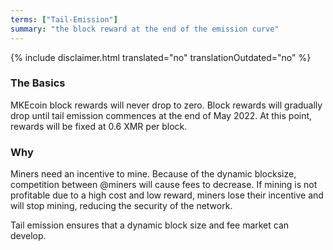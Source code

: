 ```yaml
---
terms: ["Tail-Emission"]
summary: "the block reward at the end of the emission curve"
---
```


{% include disclaimer.html translated="no" translationOutdated="no" %}
### The Basics

MKEcoin block rewards will never drop to zero. Block rewards will gradually drop until tail emission commences at the end of May 2022. At this point, rewards will be fixed at 0.6 XMR per block.

### Why

Miners need an incentive to mine. Because of the dynamic blocksize, competition between @miners will cause fees to decrease. If mining is not profitable due to a high cost and low reward, miners lose their incentive and will stop mining, reducing the security of the network.

Tail emission ensures that a dynamic block size and fee market can develop.
